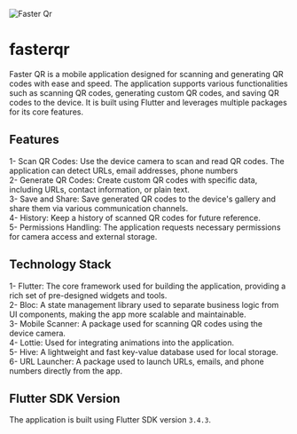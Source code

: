 ![Faster Qr](https://github.com/user-attachments/assets/34faa1d6-c5c2-4fb7-9c0f-67ca1739e43a)


# fasterqr

Faster QR is a mobile application designed for scanning and generating QR codes with ease and speed. The application supports various functionalities such as scanning QR codes, generating custom QR codes, and saving QR codes to the device. It is built using Flutter and leverages multiple packages for its core features.


## Features

1- Scan QR Codes: Use the device camera to scan and read QR codes. The application can detect URLs, email addresses, phone numbers<br>
2- Generate QR Codes: Create custom QR codes with specific data, including URLs, contact information, or plain text.<br>
3- Save and Share: Save generated QR codes to the device's gallery and share them via various communication channels.<br>
4- History: Keep a history of scanned QR codes for future reference.<br>
5- Permissions Handling: The application requests necessary permissions for camera access and external storage.<br>

## Technology Stack

1- Flutter: The core framework used for building the application, providing a rich set of pre-designed widgets and tools.<br>
2- Bloc: A state management library used to separate business logic from UI components, making the app more scalable and maintainable.<br>
3- Mobile Scanner: A package used for scanning QR codes using the device camera.<br>
4- Lottie: Used for integrating animations into the application.<br>
5- Hive: A lightweight and fast key-value database used for local storage.<br>
6- URL Launcher: A package used to launch URLs, emails, and phone numbers directly from the app.<br>

## Flutter SDK Version
The application is built using Flutter SDK version <code>3.4.3</code>.
